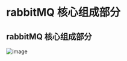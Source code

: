 # rabbitMQ 核心组成部分

## rabbitMQ 核心组成部分

![image](https://github.com/TomatoZ7/notes-of-tz/blob/master/images/rmq_composition1.jpg)

